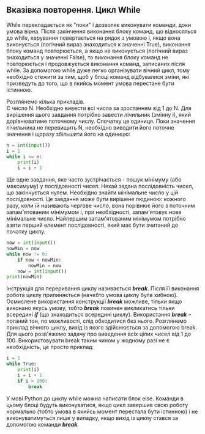 ## Вказівка повторення. Цикл While
While перекладається як "поки" і дозволяє виконувати команди, доки умова вірна. 
Після закінчення виконання блоку команд, що відносяться до while, керування повертається
на рядок з умовою і, якщо вона виконується (логічний вираз знаходиться к значенні True),
виконання блоку команд повторюється, а якщо не виконується (логічний вираз знаходиться 
у значенні False), то виконання блоку команд не повторюється і продовжується виконання 
команд, записаних після while.
За допомогою while дуже легко організувати вічний цикл, тому необхідно стежити за тим, 
щоб у блоці команд відбувалися зміни, які призведуть до того, що в якийсь момент умова 
перестане бути істинною.

Розглянемо кілька прикладів.  
Є число N. Необхідно вивести всі числа за зростанням від 1 до N. Для вирішення цього 
завдання потрібно завести лічильник (змінну i), який дорівнюватиме поточному числу. 
Спочатку це одиниця. Поки значення лічильника не перевищить N, необхідно виводити його 
поточне значення і щоразу збільшити його на одиницю:
```python
n = int(input())
i = 1
while i <= n:
    print(i)
    i = i + 1
```

Ще одне завдання, яке часто зустрічається - пошук мінімуму (або максимуму) у послідовності 
чисел. Нехай задана послідовність чисел, що закінчується нулем. Необхідно знайти мінімальне
число у цій послідовності. Це завдання може бути вирішене людиною: кожного разу, 
коли їй називають чергове число, вона порівнює його з поточним запам'ятованим мінімумом
і, при необхідності, запам'ятовує нове мінімальне число. Найпершим запам'ятованим мінімумом
потрібно взяти перший елемент послідовності, який має бути зчитаний до початку циклу.
```python
now = int(input())
nowMin = now
while now != 0:
    if now < nowMin:
        nowMin = now
    now = int(input())
print(nowMin)
```

Інструкція для переривання циклу називається ***break***. Після її виконання робота циклу 
припиняється (начебто умова циклу була хибною). Осмислене використання конструкції ***break*** 
можливе, тільки якщо виконано якусь умову, тобто ***break*** повинен викликатись тільки 
всередині ***if*** (що знаходиться всередині циклу). Використання ***break*** – поганий тон,
по можливості, слід обходитися без нього. Розглянемо приклад вічного циклу, вихід із якого
здійснюється за допомогою break. Для цього розв'яжемо задачу про виведення всіх цілих
чисел від 1 до 100. Використовувати break таким чином у жодному разі не є необхідність, 
це просто приклад:
```python
i = 1
while True:
    print(i)
    i = i + 1
    if i > 100:
        break
```

У мові Python до циклу while можна написати блок else. Команди в цьому блоці будуть 
виконуватися, якщо цикл завершив свою роботу нормально (тобто умова в якийсь момент 
перестала бути істинною) і не виконуватимуться лише у випадку, якщо вихід із циклу стався
за допомогою команди ***break***.
